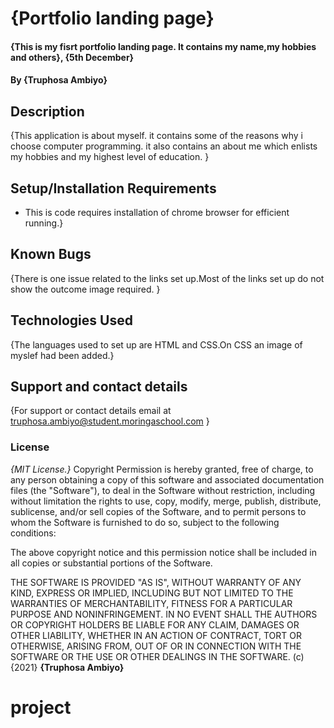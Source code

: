 # {Portfolio landing page}
#### {This is my fisrt portfolio landing page. It contains my name,my hobbies and others}, {5th December}
#### By **{Truphosa Ambiyo}**
## Description
{This application is about myself. it contains some of the reasons why  i choose computer programming. it also contains an about me which enlists my hobbies and my highest level of education. }
## Setup/Installation Requirements
* This is code requires installation of chrome browser for efficient running.}
## Known Bugs
{There is one issue related to the links set up.Most of the links set up do not show the outcome image required. }
## Technologies Used
{The languages used to set up are HTML and CSS.On CSS an image of myslef had been added.}
## Support and contact details
{For support or contact details email at truphosa.ambiyo@student.moringaschool.com }
### License
*{MIT License.}*
Copyright Permission is hereby granted, free of charge, to any person obtaining a copy
of this software and associated documentation files (the "Software"), to deal
in the Software without restriction, including without limitation the rights
to use, copy, modify, merge, publish, distribute, sublicense, and/or sell
copies of the Software, and to permit persons to whom the Software is
furnished to do so, subject to the following conditions:

The above copyright notice and this permission notice shall be included in all
copies or substantial portions of the Software.

THE SOFTWARE IS PROVIDED "AS IS", WITHOUT WARRANTY OF ANY KIND, EXPRESS OR
IMPLIED, INCLUDING BUT NOT LIMITED TO THE WARRANTIES OF MERCHANTABILITY,
FITNESS FOR A PARTICULAR PURPOSE AND NONINFRINGEMENT. IN NO EVENT SHALL THE
AUTHORS OR COPYRIGHT HOLDERS BE LIABLE FOR ANY CLAIM, DAMAGES OR OTHER
LIABILITY, WHETHER IN AN ACTION OF CONTRACT, TORT OR OTHERWISE, ARISING FROM,
OUT OF OR IN CONNECTION WITH THE SOFTWARE OR THE USE OR OTHER DEALINGS IN THE
SOFTWARE. (c) {2021} **{Truphosa Ambiyo}**
  # project
